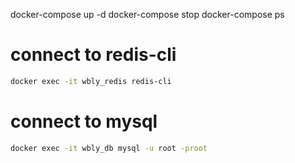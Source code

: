 docker-compose up -d
docker-compose stop
docker-compose ps

# connect to redis-cli

```bash
docker exec -it wbly_redis redis-cli
```

# connect to mysql

```bash
docker exec -it wbly_db mysql -u root -proot
```
